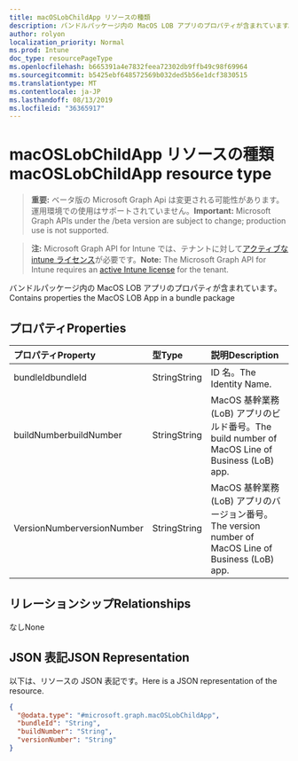 ```yaml
---
title: macOSLobChildApp リソースの種類
description: バンドルパッケージ内の MacOS LOB アプリのプロパティが含まれています。
author: rolyon
localization_priority: Normal
ms.prod: Intune
doc_type: resourcePageType
ms.openlocfilehash: b665391a4e7832feea72302db9ffb49c98f69964
ms.sourcegitcommit: b5425ebf648572569b032ded5b56e1dcf3830515
ms.translationtype: MT
ms.contentlocale: ja-JP
ms.lasthandoff: 08/13/2019
ms.locfileid: "36365917"
---
```

# <a name="macoslobchildapp-resource-type"></a><span data-ttu-id="12414-103">macOSLobChildApp リソースの種類</span><span class="sxs-lookup"><span data-stu-id="12414-103">macOSLobChildApp resource type</span></span>

> <span data-ttu-id="12414-104">**重要:** ベータ版の Microsoft Graph Api は変更される可能性があります。運用環境での使用はサポートされていません。</span><span class="sxs-lookup"><span data-stu-id="12414-104">**Important:** Microsoft Graph APIs under the /beta version are subject to change; production use is not supported.</span></span>

> <span data-ttu-id="12414-105">**注:** Microsoft Graph API for Intune では、テナントに対して[アクティブな intune ライセンス](https://go.microsoft.com/fwlink/?linkid=839381)が必要です。</span><span class="sxs-lookup"><span data-stu-id="12414-105">**Note:** The Microsoft Graph API for Intune requires an [active Intune license](https://go.microsoft.com/fwlink/?linkid=839381) for the tenant.</span></span>

<span data-ttu-id="12414-106">バンドルパッケージ内の MacOS LOB アプリのプロパティが含まれています。</span><span class="sxs-lookup"><span data-stu-id="12414-106">Contains properties the MacOS LOB App in a bundle package</span></span>

## <a name="properties"></a><span data-ttu-id="12414-107">プロパティ</span><span class="sxs-lookup"><span data-stu-id="12414-107">Properties</span></span>
|<span data-ttu-id="12414-108">プロパティ</span><span class="sxs-lookup"><span data-stu-id="12414-108">Property</span></span>|<span data-ttu-id="12414-109">型</span><span class="sxs-lookup"><span data-stu-id="12414-109">Type</span></span>|<span data-ttu-id="12414-110">説明</span><span class="sxs-lookup"><span data-stu-id="12414-110">Description</span></span>|
|:---|:---|:---|
|<span data-ttu-id="12414-111">bundleId</span><span class="sxs-lookup"><span data-stu-id="12414-111">bundleId</span></span>|<span data-ttu-id="12414-112">String</span><span class="sxs-lookup"><span data-stu-id="12414-112">String</span></span>|<span data-ttu-id="12414-113">ID 名。</span><span class="sxs-lookup"><span data-stu-id="12414-113">The Identity Name.</span></span>|
|<span data-ttu-id="12414-114">buildNumber</span><span class="sxs-lookup"><span data-stu-id="12414-114">buildNumber</span></span>|<span data-ttu-id="12414-115">String</span><span class="sxs-lookup"><span data-stu-id="12414-115">String</span></span>|<span data-ttu-id="12414-116">MacOS 基幹業務 (LoB) アプリのビルド番号。</span><span class="sxs-lookup"><span data-stu-id="12414-116">The build number of MacOS Line of Business (LoB) app.</span></span>|
|<span data-ttu-id="12414-117">VersionNumber</span><span class="sxs-lookup"><span data-stu-id="12414-117">versionNumber</span></span>|<span data-ttu-id="12414-118">String</span><span class="sxs-lookup"><span data-stu-id="12414-118">String</span></span>|<span data-ttu-id="12414-119">MacOS 基幹業務 (LoB) アプリのバージョン番号。</span><span class="sxs-lookup"><span data-stu-id="12414-119">The version number of MacOS Line of Business (LoB) app.</span></span>|

## <a name="relationships"></a><span data-ttu-id="12414-120">リレーションシップ</span><span class="sxs-lookup"><span data-stu-id="12414-120">Relationships</span></span>
<span data-ttu-id="12414-121">なし</span><span class="sxs-lookup"><span data-stu-id="12414-121">None</span></span>

## <a name="json-representation"></a><span data-ttu-id="12414-122">JSON 表記</span><span class="sxs-lookup"><span data-stu-id="12414-122">JSON Representation</span></span>
<span data-ttu-id="12414-123">以下は、リソースの JSON 表記です。</span><span class="sxs-lookup"><span data-stu-id="12414-123">Here is a JSON representation of the resource.</span></span>
<!-- {
  "blockType": "resource",
  "@odata.type": "microsoft.graph.macOSLobChildApp"
}
-->
``` json
{
  "@odata.type": "#microsoft.graph.macOSLobChildApp",
  "bundleId": "String",
  "buildNumber": "String",
  "versionNumber": "String"
}
```



